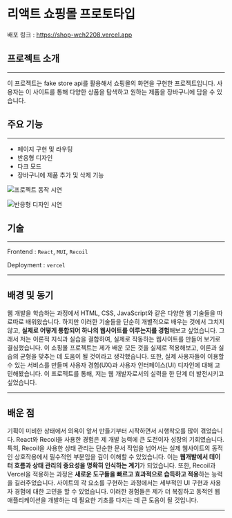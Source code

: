 # 리액트 쇼핑몰 프로토타입

배포 링크 : https://shop-wch2208.vercel.app

## 프로젝트 소개

---

이 프로젝트는 fake store api를 활용해서 쇼핑몰의 화면을 구현한 프로젝트입니다. 사용자는 이 사이트를 통해 다양한 상품을 탐색하고 원하는 제품을 장바구니에 담을 수 있습니다.

## 주요 기능

---

- 페이지 구현 및 라우팅
- 반응형 디자인
- 다크 모드
- 장바구니에 제품 추가 및 삭제 기능

![프로젝트 동작 시연](src/assets/프로젝트소개.gif)

![반응형 디자인 시연](src\assets\프로젝트반응형디자인소개.gif)

## 기술

---

Frontend : `React`, `MUI`, `Recoil`

Deployment : `vercel`

---

## 배경 및 동기

웹 개발을 학습하는 과정에서 HTML, CSS, JavaScript와 같은 다양한 웹 기술들을 따로따로 배워왔습니다. 하지만 이러한 기술들을 단순히 개별적으로 배우는 것에서 그치지 않고, **실제로 어떻게 통합되어 하나의 웹사이트를 이루는지를 경험**해보고 싶었습니다. 그래서 저는 이론적 지식과 실습을 결합하여, 실제로 작동하는 웹사이트를 만들어 보기로 결심했습니다. 이 쇼핑몰 프로젝트는 제가 배운 모든 것을 실제로 적용해보고, 이론과 실습의 균형을 맞추는 데 도움이 될 것이라고 생각했습니다. 또한, 실제 사용자들이 이용할 수 있는 서비스를 만들며 사용자 경험(UX)과 사용자 인터페이스(UI) 디자인에 대해 고민해봤습니다. 이 프로젝트를 통해, 저는 웹 개발자로서의 실력을 한 단계 더 발전시키고 싶었습니다.

---

## 배운 점

기획이 미비한 상태에서 의욕이 앞서 만들기부터 시작하면서 시행착오를 많이 겪었습니다. React와 Recoil을 사용한 경험은 제 개발 능력에 큰 도전이자 성장의 기회였습니다. 특히, Recoil을 사용한 상태 관리는 단순한 문서 작업을 넘어서는 실제 웹사이트의 동적인 상호작용에서 필수적인 부분임을 깊이 이해할 수 있었습니다. 이는 **웹개발에서 데이터 흐름과 상태 관리의 중요성을 명확히 인식하는 계기**가 되었습니다. 또한, Recoil과 Vercel을 적용하는 과정은 **새로운 도구들을 빠르고 효과적으로 습득하고 적용**하는 능력을 길러주었습니다. 사이트의 각 요소를 구현하는 과정에서는 세부적인 UI 구현과 사용자 경험에 대한 고민을 할 수 있었습니다. 이러한 경험들은 제가 더 복잡하고 동적인 웹 애플리케이션을 개발하는 데 필요한 기초를 다지는 데 큰 도움이 될 것입니다.

---
